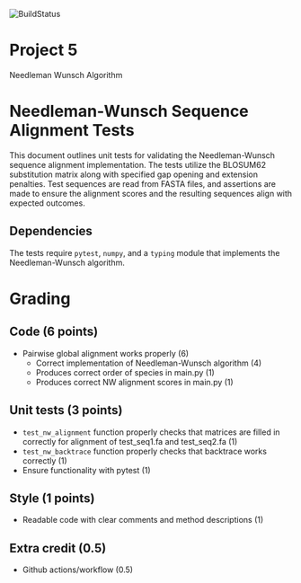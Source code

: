 ![BuildStatus](https://github.com/AmazonRF/HW5-NW/actions/workflows/pytest.yml/badge.svg?event=push)

# Project 5
Needleman Wunsch Algorithm


# Needleman-Wunsch Sequence Alignment Tests

This document outlines unit tests for validating the Needleman-Wunsch sequence alignment implementation. The tests utilize the BLOSUM62 substitution matrix along with specified gap opening and extension penalties. Test sequences are read from FASTA files, and assertions are made to ensure the alignment scores and the resulting sequences align with expected outcomes.

## Dependencies

The tests require `pytest`, `numpy`, and a `typing` module that implements the Needleman-Wunsch algorithm.


# Grading
## Code (6 points)
* Pairwise global alignment works properly (6)
    * Correct implementation of Needleman-Wunsch algorithm (4)
    * Produces correct order of species in main.py (1) 
    * Produces correct NW alignment scores in main.py (1)

## Unit tests (3 points)
* `test_nw_alignment` function properly checks that matrices are filled in correctly for alignment of test_seq1.fa and test_seq2.fa (1)
* `test_nw_backtrace` function properly checks that backtrace works correctly (1)
* Ensure functionality with pytest (1)
## Style (1 points)
* Readable code with clear comments and method descriptions (1)
## Extra credit (0.5)
* Github actions/workflow (0.5)
